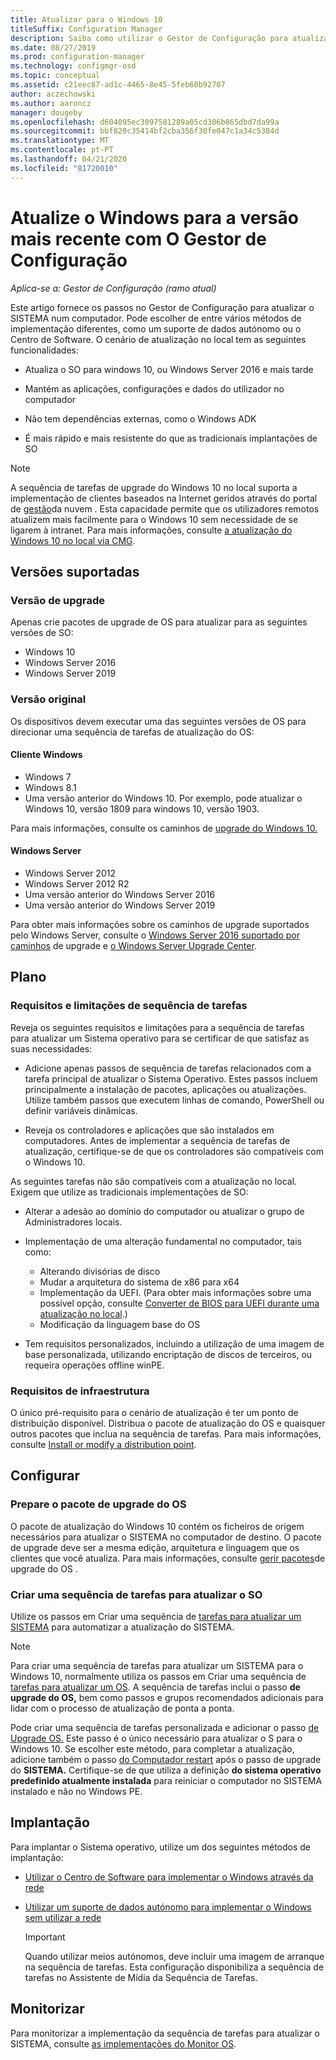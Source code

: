 ```yaml
---
title: Atualizar para o Windows 10
titleSuffix: Configuration Manager
description: Saiba como utilizar o Gestor de Configuração para atualizar um SISTEMA do Windows 7 ou mais tarde para o Windows 10.
ms.date: 08/27/2019
ms.prod: configuration-manager
ms.technology: configmgr-osd
ms.topic: conceptual
ms.assetid: c21eec87-ad1c-4465-8e45-5feb60b92707
author: aczechowski
ms.author: aaroncz
manager: dougeby
ms.openlocfilehash: d604095ec3097581289a05cd306b865dbd7da99a
ms.sourcegitcommit: bbf820c35414bf2cba356f30fe047c1a34c5384d
ms.translationtype: MT
ms.contentlocale: pt-PT
ms.lasthandoff: 04/21/2020
ms.locfileid: "81720010"
---
```

# <a name="upgrade-windows-to-the-latest-version-with-configuration-manager"></a>Atualize o Windows para a versão mais recente com O Gestor de Configuração

*Aplica-se a: Gestor de Configuração (ramo atual)*

Este artigo fornece os passos no Gestor de Configuração para atualizar o SISTEMA num computador. Pode escolher de entre vários métodos de implementação diferentes, como um suporte de dados autónomo ou o Centro de Software. O cenário de atualização no local tem as seguintes funcionalidades:  

- Atualiza o SO para windows 10, ou Windows Server 2016 e mais tarde

- Mantém as aplicações, configurações e dados do utilizador no computador

- Não tem dependências externas, como o Windows ADK

- É mais rápido e mais resistente do que as tradicionais implantações de SO

> [!Note]  
> A sequência de tarefas de upgrade do Windows 10 no local suporta a implementação de clientes baseados na Internet geridos através do portal de [gestão](../../core/clients/manage/cmg/plan-cloud-management-gateway.md)da nuvem . Esta capacidade permite que os utilizadores remotos atualizem mais facilmente para o Windows 10 sem necessidade de se ligarem à intranet. Para mais informações, consulte [a atualização do Windows 10 no local via CMG](deploy-a-task-sequence.md#deploy-windows-10-in-place-upgrade-via-cmg). <!-- 1357149 -->


## <a name="supported-versions"></a>Versões suportadas

### <a name="upgrade-version"></a>Versão de upgrade

Apenas crie pacotes de upgrade de OS para atualizar para as seguintes versões de SO:

- Windows 10
- Windows Server 2016
- Windows Server 2019

### <a name="original-version"></a>Versão original

Os dispositivos devem executar uma das seguintes versões de OS para direcionar uma sequência de tarefas de atualização do OS:

#### <a name="windows-client"></a>Cliente Windows

- Windows 7
- Windows 8.1
- Uma versão anterior do Windows 10. Por exemplo, pode atualizar o Windows 10, versão 1809 para windows 10, versão 1903.  

Para mais informações, consulte os caminhos de [upgrade do Windows 10.](https://docs.microsoft.com/windows/deployment/upgrade/windows-10-upgrade-paths)

#### <a name="windows-server"></a>Windows Server

- Windows Server 2012
- Windows Server 2012 R2
- Uma versão anterior do Windows Server 2016
- Uma versão anterior do Windows Server 2019

Para obter mais informações sobre os caminhos de upgrade suportados pelo Windows Server, consulte o [Windows Server 2016 suportado por caminhos](https://docs.microsoft.com/windows-server/get-started/supported-upgrade-paths#upgrading-previous-retail-versions-of-windows-server-to-windows-server-2016) de upgrade e [o Windows Server Upgrade Center](https://aka.ms/upgradecenter).


## <a name="plan"></a><a name="BKMK_Plan"></a>Plano  

### <a name="task-sequence-requirements-and-limitations"></a>Requisitos e limitações de sequência de tarefas

Reveja os seguintes requisitos e limitações para a sequência de tarefas para atualizar um Sistema operativo para se certificar de que satisfaz as suas necessidades:  

- Adicione apenas passos de sequência de tarefas relacionados com a tarefa principal de atualizar o Sistema Operativo. Estes passos incluem principalmente a instalação de pacotes, aplicações ou atualizações. Utilize também passos que executem linhas de comando, PowerShell ou definir variáveis dinâmicas.  

- Reveja os controladores e aplicações que são instalados em computadores. Antes de implementar a sequência de tarefas de atualização, certifique-se de que os controladores são compatíveis com o Windows 10.  

As seguintes tarefas não são compatíveis com a atualização no local. Exigem que utilize as tradicionais implementações de SO:  

- Alterar a adesão ao domínio do computador ou atualizar o grupo de Administradores locais.  

- Implementação de uma alteração fundamental no computador, tais como:

  - Alterando divisórias de disco
  - Mudar a arquitetura do sistema de x86 para x64
  - Implementação da UEFI. (Para obter mais informações sobre uma possível opção, consulte [Converter de BIOS para UEFI durante uma atualização no local](task-sequence-steps-to-manage-bios-to-uefi-conversion.md#convert-from-bios-to-uefi-during-an-in-place-upgrade).)
  - Modificação da linguagem base do OS  

- Tem requisitos personalizados, incluindo a utilização de uma imagem de base personalizada, utilizando encriptação de discos de terceiros, ou requeira operações offline winPE.  

### <a name="infrastructure-requirements"></a>Requisitos de infraestrutura  

O único pré-requisito para o cenário de atualização é ter um ponto de distribuição disponível. Distribua o pacote de atualização do OS e quaisquer outros pacotes que inclua na sequência de tarefas. Para mais informações, consulte [Install or modify a distribution point](../../core/servers/deploy/configure/install-and-configure-distribution-points.md).


## <a name="configure"></a><a name="BKMK_Configure"></a>Configurar  

### <a name="prepare-the-os-upgrade-package"></a>Prepare o pacote de upgrade do OS  

O pacote de atualização do Windows 10 contém os ficheiros de origem necessários para atualizar o SISTEMA no computador de destino. O pacote de upgrade deve ser a mesma edição, arquitetura e linguagem que os clientes que você atualiza. Para mais informações, consulte [gerir pacotes](../get-started/manage-operating-system-upgrade-packages.md)de upgrade do OS .  

### <a name="create-a-task-sequence-to-upgrade-the-os"></a>Criar uma sequência de tarefas para atualizar o SO  

Utilize os passos em Criar uma sequência de [tarefas para atualizar um SISTEMA](create-a-task-sequence-to-upgrade-an-operating-system.md) para automatizar a atualização do SISTEMA.  

> [!NOTE]  
> Para criar uma sequência de tarefas para atualizar um SISTEMA para o Windows 10, normalmente utiliza os passos em Criar uma sequência de [tarefas para atualizar um OS](create-a-task-sequence-to-upgrade-an-operating-system.md). A sequência de tarefas inclui o passo **de upgrade do OS,** bem como passos e grupos recomendados adicionais para lidar com o processo de atualização de ponta a ponta.
>
> Pode criar uma sequência de tarefas personalizada e adicionar o passo [de Upgrade OS.](../understand/task-sequence-steps.md#BKMK_UpgradeOS) Este passo é o único necessário para atualizar o S para o Windows 10. Se escolher este método, para completar a atualização, adicione também o passo [do Computador restart](../understand/task-sequence-steps.md#BKMK_RestartComputer) após o passo de upgrade do **SISTEMA.** Certifique-se de que utiliza a definição **do sistema operativo predefinido atualmente instalada** para reiniciar o computador no SISTEMA instalado e não no Windows PE.  


## <a name="deploy"></a><a name="BKMK_Deploy"></a>Implantação  

Para implantar o Sistema operativo, utilize um dos seguintes métodos de implantação:  

- [Utilizar o Centro de Software para implementar o Windows através da rede](use-software-center-to-deploy-windows-over-the-network.md)  

- [Utilizar um suporte de dados autónomo para implementar o Windows sem utilizar a rede](use-stand-alone-media-to-deploy-windows-without-using-the-network.md)  

  > [!IMPORTANT]  
  > Quando utilizar meios autónomos, deve incluir uma imagem de arranque na sequência de tarefas. Esta configuração disponibiliza a sequência de tarefas no Assistente de Mídia da Sequência de Tarefas.


## <a name="monitor"></a>Monitorizar  

Para monitorizar a implementação da sequência de tarefas para atualizar o SISTEMA, consulte [as implementações do Monitor OS](monitor-operating-system-deployments.md).  

